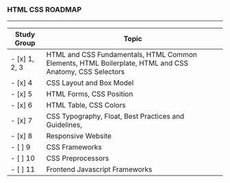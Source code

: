 ### HTML CSS ROADMAP
____

Study Group | Topic
------------| -----------
- [x] 1, 2, 3 | HTML and CSS Fundamentals, HTML Common Elements, HTML Boilerplate, HTML and CSS Anatomy, CSS Selectors
- [x] 4 | CSS Layout and Box Model
- [x] 5 | HTML Forms, CSS Position
- [x] 6 | HTML Table, CSS Colors
- [x] 7 | CSS Typography, Float, Best Practices and Guidelines,
- [x] 8 | Responsive Website
- [ ] 9 | CSS Frameworks
- [ ] 10 | CSS Preprocessors
- [ ] 11 | Frontend Javascript Frameworks
